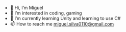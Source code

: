 - 👋 Hi, I’m Miguel
- 👀 I’m interested in coding, gaming
- 🌱 I’m currently learning Unity and learning to use C#
- 📫 How to reach me miguel.silva0110@gmail.com

<!---
mistersnek/mistersnek is a ✨ special ✨ repository because its `README.md` (this file) appears on your GitHub profile.
You can click the Preview link to take a look at your changes.
--->
